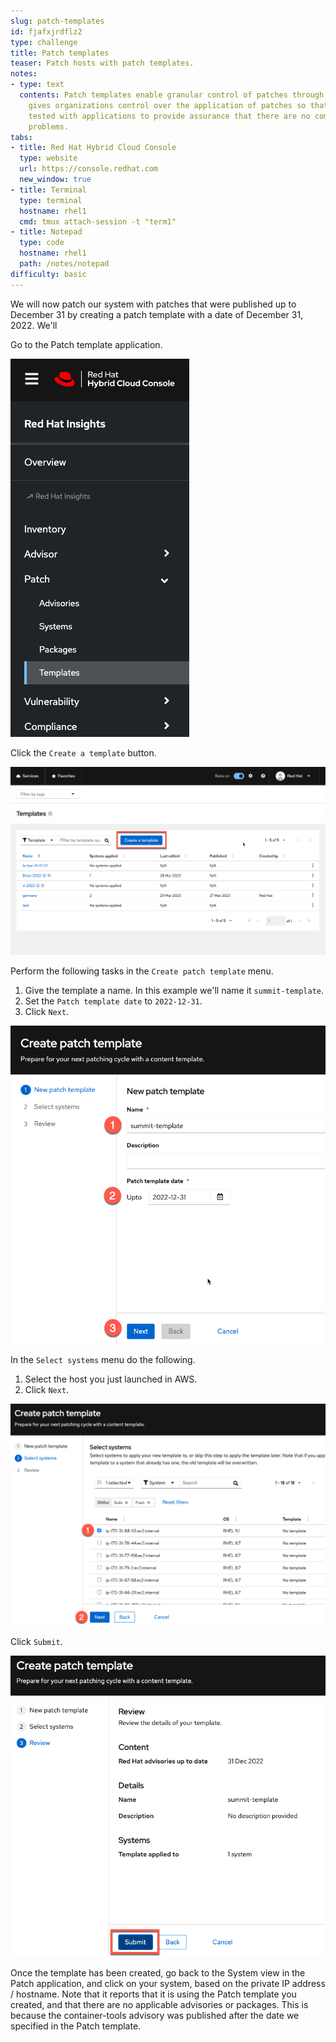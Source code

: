 ```yaml
---
slug: patch-templates
id: fjafxjrdflz2
type: challenge
title: Patch templates
teaser: Patch hosts with patch templates.
notes:
- type: text
  contents: Patch templates enable granular control of patches through dates. This
    gives organizations control over the application of patches so that they can be
    tested with applications to provide assurance that there are no compatibility
    problems.
tabs:
- title: Red Hat Hybrid Cloud Console
  type: website
  url: https://console.redhat.com
  new_window: true
- title: Terminal
  type: terminal
  hostname: rhel1
  cmd: tmux attach-session -t "term1"
- title: Notepad
  type: code
  hostname: rhel1
  path: /notes/notepad
difficulty: basic
---
```

<!-- markdownlint-disable MD033 MD026-->

We will now patch our system with patches that were published up to December 31 by creating a patch template with a date of December 31, 2022. We'll

Go to the Patch template application.

![patch template app](../assets/patchtemplateapp.png)

Click the `Create a template` button.

![create a template button](../assets/createatemplatebutton.png)

Perform the following tasks in the `Create patch template` menu.

1) Give the template a name. In this example we'll name it `summit-template`.
2) Set the `Patch template date` to `2022-12-31`.
3) Click `Next`.

![patch template new](../assets/newpatchtemplate.png)

In the `Select systems` menu do the following.

1) Select the host you just launched in AWS.
2) Click `Next`.

![select systems](../assets/selectsystems.png)

Click `Submit`.

![submit template](../assets/submitpatchtemplate.png)

Once the template has been created, go back to the System view in the Patch application, and click on your system, based on the private  IP address / hostname.  Note that it reports that it is using the Patch template you created, and that there are no applicable advisories or packages.  This is because the container-tools advisory was published after the date we specified in the Patch template.
